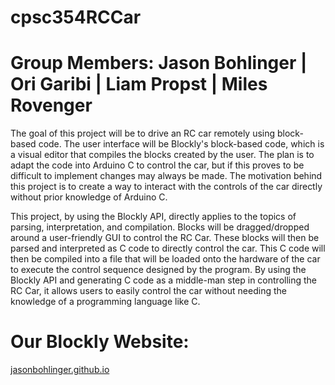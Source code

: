 # cpsc354RCCar
# Group Members: Jason Bohlinger | Ori Garibi | Liam Propst | Miles Rovenger

The goal of this project will be to drive an RC car remotely using block-based code. The user interface will be Blockly's block-based code, which is a visual editor that compiles the blocks created by the user. The plan is to adapt the code into Arduino C to control the car, but if this proves to be difficult to implement changes may always be made. The motivation behind this project is to create a way to interact with the controls of the car directly without prior knowledge of Arduino C.

This project, by using the Blockly API, directly applies to the topics of parsing, interpretation, and compilation. 
Blocks will be dragged/dropped around a user-friendly GUI to control the RC Car. 
These blocks will then be parsed and interpreted as C code to directly control the car. 
This C code will then be compiled into a file that will be loaded onto the hardware of the car to execute the control sequence designed by the program. 
By using the Blockly API and generating C code as a middle-man step in controlling the RC Car, it allows users to easily control the car without needing the knowledge of a programming language like C.

# Our Blockly Website:
[jasonbohlinger.github.io](https://jasonbohlinger.github.io)
